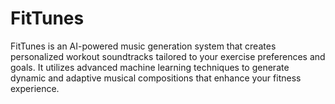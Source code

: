 # FitTunes
FitTunes is an AI-powered music generation system that creates personalized workout soundtracks tailored to your exercise preferences and goals. It utilizes advanced machine learning techniques to generate dynamic and adaptive musical compositions that enhance your fitness experience.
